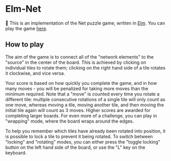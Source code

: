# Elm-Net

🔌 This is an implementation of the Net puzzle game, written in [Elm](http://elm-lang.org/). You can play the game [here](https://juzley.github.io/elm-net/).

## How to play

The aim of the game is to connect all of the "network elements" to the "source" in the center of the board. This is achieved by clicking on individual tiles to rotate them; clicking on the right hand side of a tile rotates it clockwise, and vice versa.

Your score is based on how quickly you complete the game, and in how many moves - you will be penalized for taking more moves than the minimum required. Note that a "move" is counted every time you rotate a different tile: multiple consecutive rotations of a single tile will only count as one move, whereas moving a tile, moving another tile, and then moving the initial tile again will count as 3 moves. Higher scores are awarded for completing larger boards. For even more of a challenge, you can play in "wrapping" mode, where the board wraps around the edges.

To help you remember which tiles have already been rotated into position, it is possible to lock a tile to prevent it being rotated. To switch between "locking" and "rotating" modes, you can either press the "toggle locking" button on the left hand side of the board, or use the "L" key on the keyboard.

